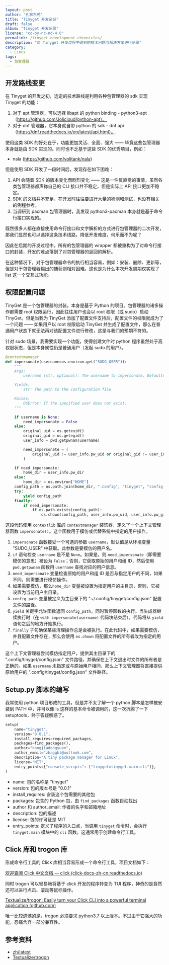 ```yaml
---
layout: post
author: '孔家东苑'
title: "Tinyget 开发杂记"
draft: false
album: "Tinyget 开发记录"
license: "cc-by-nc-nd-4.0"
permalink: /tinyget-development-chronicles/
description: "对 Tinyget 开发过程中碰到的技术问题与解决方案进行记录"
category:
  - Linux
tags:
  - 包管理器
---
```


## 开发路线变更

在 Tinyget 的开发之初，选定的技术路线是利用各种包管理器的 sdk 实现 Tinyget 的功能：

1. 对于 apt 管理器，可以选择 libapt 的 python binding - python3-apt（https://github.com/Jolicloud/python-apt）。
2. 对于 dnf 管理器，它本身就自带 python 的 sdk - dnf api（https://dnf.readthedocs.io/en/latest/api.html）。

使用这类 SDK 的好处在于，功能更加灵活、全面、强大 —— 毕竟这些包管理器本身就是由 SDK 实现的。同时也不乏基于这些 SDK 的优秀项目，例如：

* nala (https://github.com/volitank/nala)

但是使用 SDK 开发了一段时间后，发现存在如下困难：

1. API 会随着 SDK 的版本变化而剧烈变化 —— 这是一件反直觉的事情，虽然各类包管理器都声称自己的 CLI 接口并不稳定，但是实际上 API 接口更加不稳定。
2. SDK 的文档并不充足，在开发时往往要进行大量的猜测和测试，也没有相关的例程参考。
3. 当调研到 pacman 包管理器时，我发现 python3-pacman 本身就是基于命令行接口实现的。

既然很多人都在直接使用命令行接口和文字解析的方式进行包管理器的二次开发，那我们显然也可以选择这条技术线路，降低开发难度，何乐而不为呢？

因此在后期的开发过程中，所有的包管理器的 wrapper 都被重构为了对命令行接口的封装，开发的难点落到了对包管理器的返回的解析。

在这种情况下，对于包管理器命令的执行相当容易，例如：安装、删除、更新等，但是对于包管理器输出的捕获则相对困难。这也是为什么本次开发周期仅实现了 list 这一个交互式功能。

## 权限配置问题

TinyGet 是一个包管理器的封装，本身是基于 Python 的项目。包管理器的诸多操作都需要 root 权限运行，因此往往用户也会以 root 权限（或 sudo）启动 TinyGet。但是当我为 TinyGet 添加了配置文件支持后，配置文件的权限就成为了一个问题 —— 如果用户以 root 权限启动 TinyGet 并生成了配置文件，那么在普通用户状态下就无法再对该配置文件进行修改，这是与我们的预期不符的。

针对 sudo 场景，我需要实现一个功能，使得创建文件时 python 程序虽然处于高权限状态，但是本身属性仍是普通用户（发起 sudo 的用户）。

```python
@contextmanager
def impersonate(username=os.environ.get("SUDO_USER")):
    """
    Args:
        username (str, optional): The username to impersonate. Defaults to the value of the "SUDO_USER" environment variable.

    Yields:
        str: The path to the configuration file.

    Raises:
        OSError: If the specified user does not exist.
    """

    if username is None:
        need_impersonate = False
    else:
        original_uid = os.geteuid()
        original_gid = os.getegid()
        user_info = pwd.getpwnam(username)

        need_impersonate = (
            original_uid != user_info.pw_uid or original_gid != user_info.pw_gid
        )

    if need_impersonate:
        home_dir = user_info.pw_dir
    else:
        home_dir = os.environ["HOME"]
    config_path = os.path.join(home_dir, ".config", "tinyget", "config.json")
    try:
        yield config_path
    finally:
        if need_impersonate:
            if os.path.exists(config_path):
                os.chown(config_path, user_info.pw_uid, user_info.pw_gid)
```

这段代码使用 `contextlib` 库的 `contextmanager` 装饰器，定义了一个上下文管理器函数 `impersonate()`。这个函数用于模仿或代替系统中指定的用户操作。

1. `impersonate` 函数接受一个可选的参数 `username`，默认值是从环境变量 "SUDO_USER" 中获取。此参数是要模仿的用户名。
2. `if` 语句检查 `username` 是不是 `None`。如果是，则 `need_impersonate`（即需要模仿的意思）被设为 `False`；否则，它获取原始的用户和组 ID，然后使用 `pwd.getpwnam` 函数用 `username` 查找对应的用户信息。
3. `need_impersonate` 变量检查原始的用户和组 ID 是否与指定用户的不同，如果不同，则需要进行模仿操作。
4. 如果需要模仿，那么`home_dir` 变量被设置为指定用户的主目录，否则，它被设置为当前用户主目录。
5. `config_path` 变量被定义为主目录下的 "~/.config/tinyget/config.json" 配置文件的路径。
6. `yield` 关键字允许函数返回 `config_path`，同时暂停函数的执行。当生成器继续执行时（在 `with impersonate(username)` 代码块结束后），代码将从 `yield` 语句之后的地方开始执行。
7. `finally` 子句确保某些清理操作总是会被执行。在此代码中，如果需要模仿，并且配置文件存在，那么会使用 `os.chown` 将配置文件的所有者改为指定的用户。

这个上下文管理器尝试模仿指定用户，提供其主目录下的 ".config/tinyget/config.json" 文件路径，并确保在上下文退出时文件的所有者是正确的。如果 `username` 未指定或与原始用户相同，那么上下文管理器将直接提供原始用户的 ".config/tinyget/config.json" 文件路径。

## Setup.py 脚本的编写

我常使用 python 项目形成的工具，但是并不太了解一个 python 脚本是怎样被安装到 PATH 中，并可以像 ls 这样的基本命令被调用的，这一次折腾了一下 setuptools，终于答疑解惑了。

```python
setup(
    name="tinyget",
    version="0.0.1",
    install_requires=required_packages,
    packages=find_packages(),
    author="kongjiadongyuan",
    author_email="zhaggbl@outlook.com",
    description="A tiny package manager for Linux",
    license="MIT",
    entry_points={"console_scripts": ["tinyget=tinyget.main:cli"]},
)
```

- name: 包的名称是 "tinyget"
- version: 包的版本号是 "0.0.1"
- install_requires: 安装这个包需要的其他包
- packages: 包含的 Python 包，由 `find_packages` 函数自动找出
- author 和 author_email: 作者的名字和邮箱地址
- description: 包的描述
- license: 包的许可证是 MIT
- entry_points: 定义了程序的入口点，当调用 `tinyget` 命令时，会执行`tinyget.main` 模块中的 `cli` 函数。这通常用于创建命令行工具。

## Click 库和 trogon 库

形成命令行工具的 Click 库相当容易形成一个命令行工具，项目文档如下：

[欢迎查阅 Click 中文文档 — click (click-docs-zh-cn.readthedocs.io)][001]

同时 trogon 可以轻易地将基于 click 开发的程序转变为 TUI 程序，神奇的是竟然还可以进行点击、滚动等鼠标操作。

[Textualize/trogon: Easily turn your Click CLI into a powerful terminal application (github.com)][002]

唯一比较遗憾的是，trogon 必须要求 python3.7 以上版本。不过由于它强大的功能，忍痛舍弃一部分兼容性。

## 参考资料

- [zh/latest][001]
- [Textualize/trogon][002]

[001]: https://click-docs-zh-cn.readthedocs.io/zh/latest/
[002]: https://github.com/Textualize/trogon
